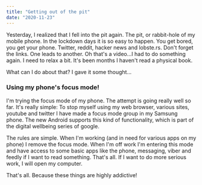 ```yaml
---
title: "Getting out of the pit"
date: "2020-11-23"
---
```


Yesterday, I realized that I fell into the pit again. 
The pit, or rabbit-hole of my mobile phone. In the lockdown days it is so easy to happen. You get bored, you get your phone. Twitter, reddit, hacker news and lobste.rs. Don't forget the links. One leads to another. Oh that's a video...I had to do something again. I need to relax a bit. It's been months I haven't read a physical book.
 
What can I do about that? I gave it some thought...

### Using my phone's focus mode! 

I'm trying the focus mode of my phone. The attempt is going really well so far. It's really simple: To stop myself using my web browser, various sites, youtube and twitter I have made a focus mode group in my Samsung phone. The new Android supports this kind of functionality, which is part of the digital wellbeing series of google. 

The rules are simple. When I'm working (and in need for various apps on my phone) I remove the focus mode. When I'm off work I'm entering this mode and have access to some basic apps like the phone, messaging, viber and feedly if I want to read something. That's all. If I want to do more serious work, I will open my computer.

That's all. Because these things are highly addictive!
